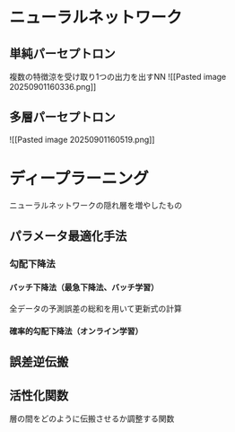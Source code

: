 # ニューラルネットワーク
## 単純パーセプトロン
複数の特徴涼を受け取り1つの出力を出すNN
![[Pasted image 20250901160336.png]]
## 多層パーセプトロン
![[Pasted image 20250901160519.png]]
# ディープラーニング
ニューラルネットワークの隠れ層を増やしたもの
## パラメータ最適化手法
### 勾配下降法
#### バッチ下降法（最急下降法、バッチ学習）
全データの予測誤差の総和を用いて更新式の計算
#### 確率的勾配下降法（オンライン学習）


## 
## 誤差逆伝搬

## 活性化関数
層の間をどのように伝搬させるか調整する関数
### 



